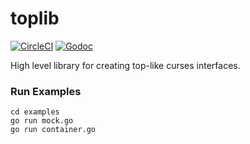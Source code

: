 # toplib
[![CircleCI](https://img.shields.io/circleci/project/github/vektorlab/toplib.svg)](https://circleci.com/gh/vektorlab/toplib) [![Godoc](https://img.shields.io/badge/api-Godoc-blue.svg)](https://godoc.org/github.com/vektorlab/toplib)

High level library for creating top-like curses interfaces.


### Run Examples

    cd examples
    go run mock.go
    go run container.go
